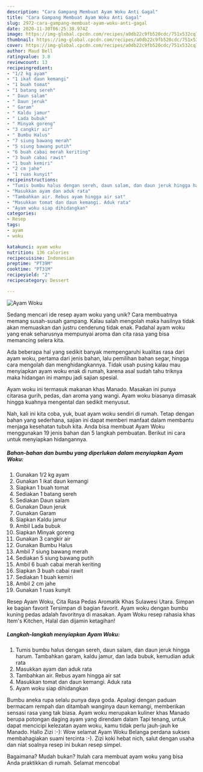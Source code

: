```yaml
---
description: "Cara Gampang Membuat Ayam Woku Anti Gagal"
title: "Cara Gampang Membuat Ayam Woku Anti Gagal"
slug: 2972-cara-gampang-membuat-ayam-woku-anti-gagal
date: 2020-11-30T06:25:38.974Z
image: https://img-global.cpcdn.com/recipes/a0db22c9fb520cdc/751x532cq70/ayam-woku-foto-resep-utama.jpg
thumbnail: https://img-global.cpcdn.com/recipes/a0db22c9fb520cdc/751x532cq70/ayam-woku-foto-resep-utama.jpg
cover: https://img-global.cpcdn.com/recipes/a0db22c9fb520cdc/751x532cq70/ayam-woku-foto-resep-utama.jpg
author: Maud Bell
ratingvalue: 3.8
reviewcount: 13
recipeingredient:
- "1/2 kg ayam"
- "1 ikat daun kemangi"
- "1 buah tomat"
- "1 batang sereh"
- " Daun salam"
- " Daun jeruk"
- " Garam"
- " Kaldu jamur"
- " Lada bubuk"
- " Minyak goreng"
- "3 cangkir air"
- " Bumbu Halus"
- "7 siung bawang merah"
- "5 siung bawang putih"
- "6 buah cabai merah keriting"
- "3 buah cabai rawit"
- "1 buah kemiri"
- "2 cm jahe"
- "1 ruas kunyit"
recipeinstructions:
- "Tumis bumbu halus dengan sereh, daun salam, dan daun jeruk hingga harum. Tambahkan garam, kaldu jamur, dan lada bubuk, kemudian aduk rata"
- "Masukkan ayam dan aduk rata"
- "Tambahkan air. Rebus ayam hingga air sat"
- "Masukkan tomat dan daun kemangi. Aduk rata"
- "Ayam woku siap dihidangkan"
categories:
- Resep
tags:
- ayam
- woku

katakunci: ayam woku 
nutrition: 136 calories
recipecuisine: Indonesian
preptime: "PT39M"
cooktime: "PT31M"
recipeyield: "2"
recipecategory: Dessert

---
```



![Ayam Woku](https://img-global.cpcdn.com/recipes/a0db22c9fb520cdc/751x532cq70/ayam-woku-foto-resep-utama.jpg)

Sedang mencari ide resep ayam woku yang unik? Cara membuatnya memang susah-susah gampang. Kalau salah mengolah maka hasilnya tidak akan memuaskan dan justru cenderung tidak enak. Padahal ayam woku yang enak seharusnya mempunyai aroma dan cita rasa yang bisa memancing selera kita.

Ada beberapa hal yang sedikit banyak mempengaruhi kualitas rasa dari ayam woku, pertama dari jenis bahan, lalu pemilihan bahan segar, hingga cara mengolah dan menghidangkannya. Tidak usah pusing kalau mau menyiapkan ayam woku enak di rumah, karena asal sudah tahu triknya maka hidangan ini mampu jadi sajian spesial.

Ayam woku ini termasuk makanan khas Manado. Masakan ini punya citarasa gurih, pedas, dan aroma yang wangi. Ayam woku biasanya dimasak hingga kuahnya mengental dan sedikit menyusut.


Nah, kali ini kita coba, yuk, buat ayam woku sendiri di rumah. Tetap dengan bahan yang sederhana, sajian ini dapat memberi manfaat dalam membantu menjaga kesehatan tubuh kita. Anda bisa membuat Ayam Woku menggunakan 19 jenis bahan dan 5 langkah pembuatan. Berikut ini cara untuk menyiapkan hidangannya.

<!--inarticleads1-->

##### Bahan-bahan dan bumbu yang diperlukan dalam menyiapkan Ayam Woku:

1. Gunakan 1/2 kg ayam
1. Gunakan 1 ikat daun kemangi
1. Siapkan 1 buah tomat
1. Sediakan 1 batang sereh
1. Sediakan  Daun salam
1. Gunakan  Daun jeruk
1. Gunakan  Garam
1. Siapkan  Kaldu jamur
1. Ambil  Lada bubuk
1. Siapkan  Minyak goreng
1. Gunakan 3 cangkir air
1. Gunakan  Bumbu Halus
1. Ambil 7 siung bawang merah
1. Sediakan 5 siung bawang putih
1. Ambil 6 buah cabai merah keriting
1. Siapkan 3 buah cabai rawit
1. Sediakan 1 buah kemiri
1. Ambil 2 cm jahe
1. Gunakan 1 ruas kunyit


Resep Ayam Woku, Cita Rasa Pedas Aromatik Khas Sulawesi Utara. Simpan ke bagian favorit Tersimpan di bagian favorit. Ayam woku dengan bumbu kuning pedas adalah favoritnya di masakan. Ayam Woku resep rahasia khas Item&#39;s Kitchen, Halal dan dijamin ketagihan! 

<!--inarticleads2-->

##### Langkah-langkah menyiapkan Ayam Woku:

1. Tumis bumbu halus dengan sereh, daun salam, dan daun jeruk hingga harum. Tambahkan garam, kaldu jamur, dan lada bubuk, kemudian aduk rata
1. Masukkan ayam dan aduk rata
1. Tambahkan air. Rebus ayam hingga air sat
1. Masukkan tomat dan daun kemangi. Aduk rata
1. Ayam woku siap dihidangkan


Bumbu aneka rupa selalu punya daya goda. Apalagi dengan paduan bermacam rempah dan ditambah wanginya daun kemangi, memberikan sensasi rasa yang tak biasa. Ayam woku merupakan kuliner khas Manado berupa potongan daging ayam yang direndam dalam Tapi tenang, untuk dapat mencicipi kelezatan ayam woku, kamu tidak perlu jauh-jauh ke Manado. Hallo Zizi :-): Wow selamat Ayam Woku Belanga perdana sukses membahagiakan suami tercinta :-). Zizi koki hebat nich, salut dengan usaha dan niat soalnya resep ini bukan resep simpel. 

Bagaimana? Mudah bukan? Itulah cara membuat ayam woku yang bisa Anda praktikkan di rumah. Selamat mencoba!
